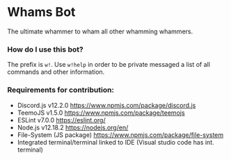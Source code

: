 # Whams Bot
The ultimate whammer to wham all other whamming whammers.

### How do I use this bot?
The prefix is `w!`. Use `w!help` in order to be private messaged a list of all commands and other information.

### Requirements for contribution:
* Discord.js v12.2.0          https://www.npmjs.com/package/discord.js
* TeemoJS v1.5.0              https://www.npmjs.com/package/teemojs
* ESLint v7.0.0               https://eslint.org/
* Node.js v12.18.2            https://nodejs.org/en/
* File-System (JS package)    https://www.npmjs.com/package/file-system
* Integrated terminal/terminal linked to IDE (Visual studio code has int. terminal)
